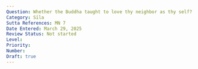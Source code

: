 ```yaml
---
Question: Whether the Buddha taught to love thy neighbor as thy self?
Category: Sīla
Sutta References: MN 7
Date Entered: March 29, 2025
Review Status: Not started
Level: 
Priority: 
Number: 
Draft: true
---
```

